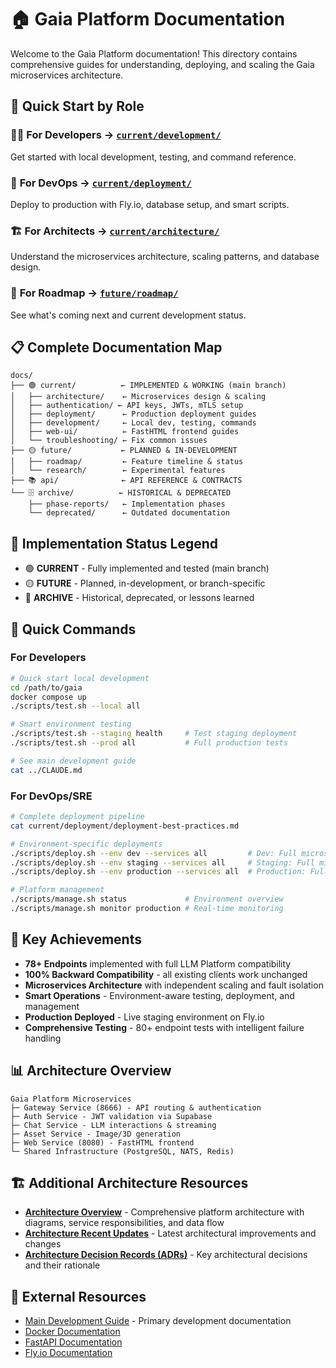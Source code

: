 # 🏠 Gaia Platform Documentation

Welcome to the Gaia Platform documentation! This directory contains comprehensive guides for understanding, deploying, and scaling the Gaia microservices architecture.

## 🚦 Quick Start by Role

### 👩‍💻 **For Developers** → [`current/development/`](current/development/)
Get started with local development, testing, and command reference.

### 🚀 **For DevOps** → [`current/deployment/`](current/deployment/)  
Deploy to production with Fly.io, database setup, and smart scripts.

### 🏗️ **For Architects** → [`current/architecture/`](current/architecture/)
Understand the microservices architecture, scaling patterns, and database design.

### 🔮 **For Roadmap** → [`future/roadmap/`](future/roadmap/)
See what's coming next and current development status.

## 📋 Complete Documentation Map

```
docs/
├── 🟢 current/          ← IMPLEMENTED & WORKING (main branch)
│   ├── architecture/    ← Microservices design & scaling
│   ├── authentication/ ← API keys, JWTs, mTLS setup
│   ├── deployment/      ← Production deployment guides
│   ├── development/     ← Local dev, testing, commands
│   ├── web-ui/          ← FastHTML frontend guides
│   └── troubleshooting/ ← Fix common issues
├── 🟡 future/           ← PLANNED & IN-DEVELOPMENT  
│   ├── roadmap/         ← Feature timeline & status
│   └── research/        ← Experimental features
├── 📚 api/              ← API REFERENCE & CONTRACTS
└── 🗄️ archive/          ← HISTORICAL & DEPRECATED
    ├── phase-reports/   ← Implementation phases
    └── deprecated/      ← Outdated documentation
```

## 🎯 **Implementation Status Legend**
- 🟢 **CURRENT** - Fully implemented and tested (main branch)
- 🟡 **FUTURE** - Planned, in-development, or branch-specific
- 🔴 **ARCHIVE** - Historical, deprecated, or lessons learned

## 🚀 Quick Commands

### For Developers
```bash
# Quick start local development
cd /path/to/gaia
docker compose up
./scripts/test.sh --local all

# Smart environment testing
./scripts/test.sh --staging health     # Test staging deployment
./scripts/test.sh --prod all           # Full production tests

# See main development guide
cat ../CLAUDE.md
```

### For DevOps/SRE
```bash
# Complete deployment pipeline
cat current/deployment/deployment-best-practices.md

# Environment-specific deployments
./scripts/deploy.sh --env dev --services all         # Dev: Full microservices
./scripts/deploy.sh --env staging --services all     # Staging: Full microservices
./scripts/deploy.sh --env production --services all  # Production: Full microservices

# Platform management
./scripts/manage.sh status             # Environment overview
./scripts/manage.sh monitor production # Real-time monitoring
```

## 🎉 Key Achievements

- **78+ Endpoints** implemented with full LLM Platform compatibility
- **100% Backward Compatibility** - all existing clients work unchanged
- **Microservices Architecture** with independent scaling and fault isolation
- **Smart Operations** - Environment-aware testing, deployment, and management
- **Production Deployed** - Live staging environment on Fly.io
- **Comprehensive Testing** - 80+ endpoint tests with intelligent failure handling

## 📊 Architecture Overview

```
Gaia Platform Microservices
├─ Gateway Service (8666) - API routing & authentication
├─ Auth Service - JWT validation via Supabase  
├─ Chat Service - LLM interactions & streaming
├─ Asset Service - Image/3D generation
├─ Web Service (8080) - FastHTML frontend
└─ Shared Infrastructure (PostgreSQL, NATS, Redis)
```

## 🏗️ **Additional Architecture Resources**
- **[Architecture Overview](architecture-overview.md)** - Comprehensive platform architecture with diagrams, service responsibilities, and data flow
- **[Architecture Recent Updates](architecture-recent-updates.md)** - Latest architectural improvements and changes
- **[Architecture Decision Records (ADRs)](adr/)** - Key architectural decisions and their rationale

## 🔗 External Resources

- [Main Development Guide](../CLAUDE.md) - Primary development documentation
- [Docker Documentation](https://docs.docker.com/)
- [FastAPI Documentation](https://fastapi.tiangolo.com/)
- [Fly.io Documentation](https://fly.io/docs/)